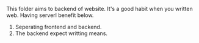 This folder aims to backend of website. 
It's a good habit when you written web.
Having serverl benefit below.  
1. Seperating frontend and backend.
2. The backend expect writting means.
 
